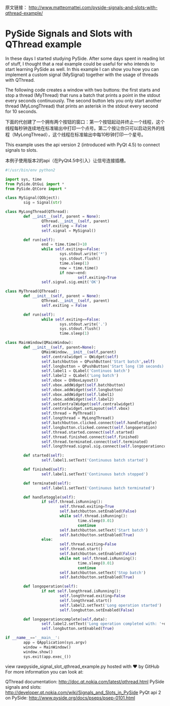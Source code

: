 原文链接： http://www.matteomattei.com/pyside-signals-and-slots-with-qthread-example/
# PySide Signals and Slots with QThread example

In these days I started studying PySide. After some days spent in reading lot of stuff, I thought that a real example could be useful for who intends to start learning PySide as well. In this example I can show you how you can implement a custom signal (MySignal) together with the usage of threads with QThread.  

The following code creates a window with two buttons: the first starts and stop a thread (MyThread) that runs a batch that prints a point in the stdout every seconds continuously. The second button lets you only start another thread (MyLongThread) that prints an asterisk in the stdout every second for 10 seconds.  

下面的代创建了一个拥有两个按钮的窗口：第一个按钮起动并终止一个线程，这个线程每秒钟连续地在标准输出中打印一个点号。第二个按让你只可以启动另外的线程（MyLongThread），这个线程在标准输出中每10秒钟打印一个星号。  

This example uses the api version 2 (introduced with PyQt 4.5) to connect signals to slots.  

本例子使用版本2的api（在PyQt4.5中引入）让信号连接插槽。  

```python
#!/usr/bin/env python2

import sys, time
from PySide.QtGui import *
from PySide.QtCore import *

class MySignal(QObject):
        sig = Signal(str)

class MyLongThread(QThread):
        def __init__(self, parent = None):
                QThread.__init__(self, parent)
                self.exiting = False
                self.signal = MySignal()

        def run(self):
                end = time.time()+10
                while self.exiting==False:
                        sys.stdout.write('*')
                        sys.stdout.flush()
                        time.sleep(1)
                        now = time.time()
                        if now>=end:
                                self.exiting=True
                self.signal.sig.emit('OK')

class MyThread(QThread):
        def __init__(self, parent = None):
                QThread.__init__(self, parent)
                self.exiting = False

        def run(self):
                while self.exiting==False:
                        sys.stdout.write('.')
                        sys.stdout.flush()
                        time.sleep(1)

class MainWindow(QMainWindow):
        def __init__(self, parent=None):
                QMainWindow.__init__(self,parent)
                self.centralwidget = QWidget(self)
                self.batchbutton = QPushButton('Start batch',self)
                self.longbutton = QPushButton('Start long (10 seconds) operation',self)
                self.label1 = QLabel('Continuos batch')
                self.label2 = QLabel('Long batch')
                self.vbox = QVBoxLayout()
                self.vbox.addWidget(self.batchbutton)
                self.vbox.addWidget(self.longbutton)
                self.vbox.addWidget(self.label1)
                self.vbox.addWidget(self.label2)
                self.setCentralWidget(self.centralwidget)
                self.centralwidget.setLayout(self.vbox)
                self.thread = MyThread()
                self.longthread = MyLongThread()
                self.batchbutton.clicked.connect(self.handletoggle)
                self.longbutton.clicked.connect(self.longoperation)
                self.thread.started.connect(self.started)
                self.thread.finished.connect(self.finished)
                self.thread.terminated.connect(self.terminated)
                self.longthread.signal.sig.connect(self.longoperationcomplete)

        def started(self):
                self.label1.setText('Continuous batch started')

        def finished(self):
                self.label1.setText('Continuous batch stopped')

        def terminated(self):
                self.label1.setText('Continuous batch terminated')

        def handletoggle(self):
                if self.thread.isRunning():
                        self.thread.exiting=True
                        self.batchbutton.setEnabled(False)
                        while self.thread.isRunning():
                                time.sleep(0.01)
                                continue
                        self.batchbutton.setText('Start batch')
                        self.batchbutton.setEnabled(True)
                else:
                        self.thread.exiting=False
                        self.thread.start()
                        self.batchbutton.setEnabled(False)
                        while not self.thread.isRunning():
                                time.sleep(0.01)
                                continue
                        self.batchbutton.setText('Stop batch')
                        self.batchbutton.setEnabled(True)

        def longoperation(self):
                if not self.longthread.isRunning():
                        self.longthread.exiting=False
                        self.longthread.start()
                        self.label2.setText('Long operation started')
                        self.longbutton.setEnabled(False)

        def longoperationcomplete(self,data):
                self.label2.setText('Long operation completed with: '+data)
                self.longbutton.setEnabled(True)

if __name__=='__main__':
        app = QApplication(sys.argv)
        window = MainWindow()
        window.show()
        sys.exit(app.exec_())
```

view rawpyside_signal_slot_qthread_example.py hosted with ❤ by GitHub
For more information you can look at:  

QThread documentation: http://doc.qt.nokia.com/latest/qthread.html
PySide signals and slots: http://developer.qt.nokia.com/wiki/Signals_and_Slots_in_PySide
PyQt api 2 on PySide: http://www.pyside.org/docs/pseps/psep-0101.html

